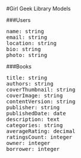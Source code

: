 #Girl Geek Library Models

###Users
<pre>
name: string
email: string
location: string
bio: string
photo: string
</pre>


###Books
<pre>
title: string
authors: string
coverThumbnail: string
coverImage: string
contentVersion: string
publisher: string
publishedDate: date
description: text
categories: string
averageRating: decimal
ratingsCount: integer
owner: integer
borrower: integer
</pre>



